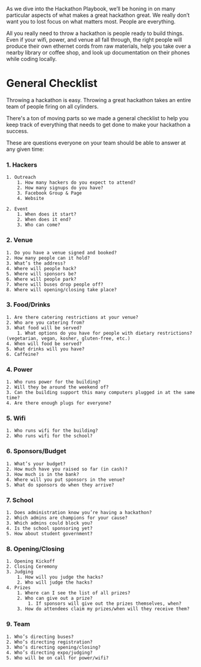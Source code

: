 As we dive into the Hackathon Playbook, we’ll be honing in on many particular aspects of what makes a great hackathon great. We really don’t want you to lost focus on what matters most. People are everything. 

  

All you really need to throw a hackathon is people ready to build things. Even if your wifi, power, and venue all fall through, the right people will produce their own ethernet cords from raw materials, help you take over a nearby library or coffee shop, and look up documentation on their phones while coding locally.  



# General Checklist
Throwing a hackathon is easy. Throwing a great hackathon takes an entire team of people firing on all cylinders. 

  

There's a ton of moving parts so we made a general checklist to help you keep track of everything that needs to get done to make your hackathon a success.   



These are questions everyone on your team should be able to answer at any given time:


  

### 1. Hackers
    1. Outreach 
        1. How many hackers do you expect to attend?  
        2. How many signups do you have? 
        3. Facebook Group & Page 
        4. Website 

    2. Event 
        1. When does it start? 
        2. When does it end? 
        3. Who can come? 

### 2. Venue 
    1. Do you have a venue signed and booked? 
    2. How many people can it hold? 
    3. What’s the address? 
    4. Where will people hack? 
    5. Where will sponsors be? 
    6. Where will people park? 
    7. Where will buses drop people off? 
    8. Where will opening/closing take place? 

### 3. Food/Drinks 
    1. Are there catering restrictions at your venue? 
    2. Who are you catering from? 
    3. What food will be served? 
        1. What options do you have for people with dietary restrictions? (vegetarian, vegan, kosher, gluten-free, etc.) 
    4. When will food be served? 
    5. What drinks will you have? 
    6. Caffeine? 

### 4. Power 
    1. Who runs power for the building?  
    2. Will they be around the weekend of? 
    3. Can the building support this many computers plugged in at the same time? 
    4. Are there enough plugs for everyone? 

### 5. Wifi 
    1. Who runs wifi for the building? 
    2. Who runs wifi for the school? 

### 6. Sponsors/Budget 
    1. What’s your budget? 
    2. How much have you raised so far (in cash)? 
    3. How much is in the bank? 
    4. Where will you put sponsors in the venue? 
    5. What do sponsors do when they arrive? 

### 7. School 
    1. Does administration know you’re having a hackathon? 
    2. Which admins are champions for your cause? 
    3. Which admins could block you? 
    4. Is the school sponsoring yet? 
    5. How about student government? 

### 8. Opening/Closing 
    1. Opening Kickoff 
    2. Closing Ceremony 
    3. Judging 
        1. How will you judge the hacks? 
        2. Who will judge the hacks? 
    4. Prizes 
        1. Where can I see the list of all prizes? 
        2. Who can give out a prize? 
            1. If sponsors will give out the prizes themselves, when? 
        3. How do attendees claim my prizes/when will they receive them? 

### 9. Team 
    1. Who’s directing buses? 
    2. Who’s directing registration? 
    3. Who’s directing opening/closing? 
    4. Who’s directing expo/judging? 
    5. Who will be on call for power/wifi?